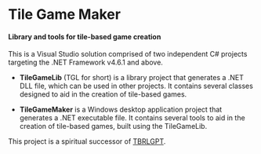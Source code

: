 # Tile Game Maker
#### Library and tools for tile-based game creation
This is a Visual Studio solution comprised of two independent C# projects targeting the .NET Framework v4.6.1 and above.

- **TileGameLib** (TGL for short) is a library project that generates a .NET DLL file, which can be used in other projects. It contains several classes designed to aid in the creation of tile-based games.

- **TileGameMaker** is a Windows desktop application project that generates a .NET executable file. It contains several tools to aid in the creation of tile-based games, built using the TileGameLib.

This project is a spiritual successor of [TBRLGPT](https://github.com/FernandoAiresCastello/TBRLGPT).
